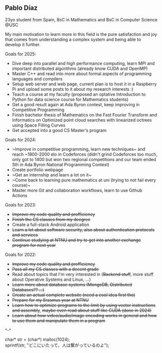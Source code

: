 ## Pablo Díaz

23yo student from Spain, BsC in Mathematics and BsC in Computer Science @USC

My main motivation to learn more in this field is the pure satisfaction and joy that comes from understanding a complex system and being able to develop it further.

Goals for 2025:

* Dive deep into parallel and high performance computing, learn MPI and important distributed algorithms (already know CUDA and OpenMP)
* Master C++ and read into more about formal aspects of programming languages and compilers
* Setup web server and web page, current plan is to host it in a Raspberry Pi and upload some posts to it about my research interests :)
* Teach a course at my faculty (proposed an optative Introduction to Python for data science course for Mathematics students)
* Get a good result again at Ada Byron contest, keep improving in Competitive Programming
* Finish bachelor thesis of Mathematics on the Fast Fourier Transform and Informatics on Optimized point cloud searches with linearized octrees using Space Filling Curves
* Get accepted into a good CS Master's program

Goals for 2024:

* ~Improve in competitive programming, learn new techniques~ and reach ~1800-2000 elo in Codeforces (didn't grind Codeforces too much, only got to 1400 but won two regional competitions and our team ended 5th in Ada Byron National Programming Contest)
* Create portfolio webpage
* ~Get an internship and learn a lot on it~
* ~Come back to learning pure mathematics at uni (trying to not fail every course)~
* Master more Git and collaboration workflows, learn to use Github Actions 

Goals for 2023: 

* ~~Improve my code quality and profficiency~~
* ~~Finish the CS classes from my deegree~~
* Create a full-stack Android application
* ~~Learn a lot about software security, also about authentication protocols and services~~
* ~~Continue studying at NTNU and try to get into another exchange program for next year~~

Goals for 2022:

* ~~Improve my code quality and profficiency~~
* ~~Pass all my CS classes with a decent grade~~
* Read about topics that I'm very interested in (~~Backend stuff~~, more stuff about Operative Systems and Linux, ...)
* ~~Learn more about database systems (MongoDB, Distributed Databases?? ...)~~
* ~~Create an actual complete website (need a cool idea first tho)~~
* ~~Prepare for my Erasmus year at NTNU~~
* ~~Learn how to optimize programs to the limit by using vector instructions and assembly~~, ~~maybe even read about stuff like CUDA (done in 2024)~~
* ~~Learn about how video/audio/image encoding works in general and how to use them and manipulate them in a program~~

^-^

char* str = (char*) malloc(1024);\
sprintf(str, "どこにいたって、人は繋がっているのよ");
